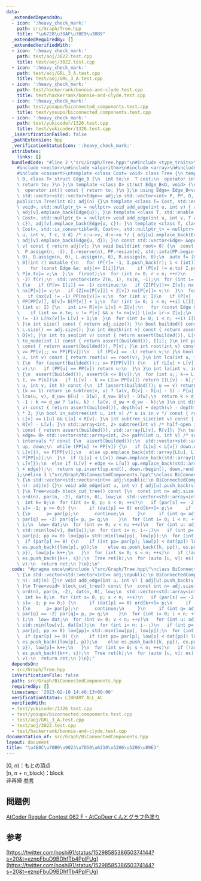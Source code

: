 ```yaml
---
data:
  _extendedDependsOn:
  - icon: ':heavy_check_mark:'
    path: src/Graph/Tree.hpp
    title: "\u6728\u30AF\u30E9\u30B9"
  _extendedRequiredBy: []
  _extendedVerifiedWith:
  - icon: ':heavy_check_mark:'
    path: test/aoj/3022.test.cpp
    title: test/aoj/3022.test.cpp
  - icon: ':heavy_check_mark:'
    path: test/aoj/GRL_3_A.test.cpp
    title: test/aoj/GRL_3_A.test.cpp
  - icon: ':heavy_check_mark:'
    path: test/hackerrank/bonnie-and-clyde.test.cpp
    title: test/hackerrank/bonnie-and-clyde.test.cpp
  - icon: ':heavy_check_mark:'
    path: test/yosupo/biconnected_components.test.cpp
    title: test/yosupo/biconnected_components.test.cpp
  - icon: ':heavy_check_mark:'
    path: test/yukicoder/1326.test.cpp
    title: test/yukicoder/1326.test.cpp
  _isVerificationFailed: false
  _pathExtension: hpp
  _verificationStatusIcon: ':heavy_check_mark:'
  attributes:
    links: []
  bundledCode: "#line 2 \"src/Graph/Tree.hpp\"\n#include <type_traits>\n#include <cstddef>\n\
    #include <vector>\n#include <algorithm>\n#include <array>\n#include <numeric>\n\
    #include <cassert>\ntemplate <class Cost= void> class Tree {\n template <class\
    \ D, class T> struct Edge_B {\n  int to;\n  T cost;\n  operator int() const {\
    \ return to; }\n };\n template <class D> struct Edge_B<D, void> {\n  int to;\n\
    \  operator int() const { return to; }\n };\n using Edge= Edge_B<void, Cost>;\n\
    \ std::vector<std::vector<Edge>> adj;\n std::vector<int> P, PP, D, I, L, R;\n\
    public:\n Tree(int n): adj(n) {}\n template <class T= Cost, std::enable_if_t<std::is_same_v<T,\
    \ void>, std::nullptr_t> = nullptr> void add_edge(int u, int v) { adj[u].emplace_back(Edge{v}),\
    \ adj[v].emplace_back(Edge{u}); }\n template <class T, std::enable_if_t<std::is_convertible_v<T,\
    \ Cost>, std::nullptr_t> = nullptr> void add_edge(int u, int v, T c) { adj[u].emplace_back(Edge{v,\
    \ c}), adj[v].emplace_back(Edge{u, c}); }\n template <class T, class U, std::enable_if_t<std::conjunction_v<std::is_convertible<T,\
    \ Cost>, std::is_convertible<U, Cost>>, std::nullptr_t> = nullptr> void add_edge(int\
    \ u, int v, T c, U d) /* c:u->v, d:v->u */ { adj[u].emplace_back(Edge{v, c}),\
    \ adj[v].emplace_back(Edge{u, d}); }\n const std::vector<Edge> &operator[](int\
    \ v) const { return adj[v]; }\n void build(int root= 0) {\n  const int n= adj.size();\n\
    \  P.assign(n, -2), I.reserve(n), PP.resize(n), std::iota(PP.begin(), PP.end(),\
    \ 0), D.assign(n, 0), L.assign(n, 0), R.assign(n, 0);\n  auto f= [&, i= 0, v=\
    \ 0](int r) mutable {\n   for (P[r]= -1, I.push_back(r); i < (int)I.size(); ++i)\n\
    \    for (const Edge &e: adj[v= I[i]])\n     if (P[v] != e.to) I.push_back(e.to),\
    \ P[e.to]= v;\n  };\n  f(root);\n  for (int r= 0; r < n; ++r)\n   if (P[r] ==\
    \ -2) f(r);\n  std::vector<int> Z(n, 1), nx(n, -1);\n  for (int i= n, v; i--;)\
    \ {\n   if (P[v= I[i]] == -1) continue;\n   if (Z[P[v]]+= Z[v]; nx[P[v]] == -1)\
    \ nx[P[v]]= v;\n   if (Z[nx[P[v]]] < Z[v]) nx[P[v]]= v;\n  }\n  for (int v: I)\n\
    \   if (nx[v] != -1) PP[nx[v]]= v;\n  for (int v: I)\n   if (P[v] != -1) PP[v]=\
    \ PP[PP[v]], D[v]= D[P[v]] + 1;\n  for (int i= 0; i < n; ++i) L[I[i]]= i;\n  for\
    \ (int v: I) {\n   int ir= R[v]= L[v] + Z[v];\n   for (const Edge &e: adj[v])\n\
    \    if (int u= e.to; u != P[v] && u != nx[v]) L[u]= ir-= Z[u];\n   if (nx[v]\
    \ != -1) L[nx[v]]= L[v] + 1;\n  }\n  for (int i= 0; i < n; ++i) I[L[i]]= i;\n\
    \ }\n int size() const { return adj.size(); }\n bool builded() const { return\
    \ L.size() == adj.size(); }\n int depth(int v) const { return assert(builded()),\
    \ D[v]; }\n int to_seq(int v) const { return assert(builded()), L[v]; }\n int\
    \ to_node(int i) const { return assert(builded()), I[i]; }\n int parent(int v)\
    \ const { return assert(builded()), P[v]; }\n int root(int v) const {\n  for (assert(builded()),\
    \ v= PP[v];; v= PP[P[v]])\n   if (P[v] == -1) return v;\n }\n bool connected(int\
    \ u, int v) const { return root(u) == root(v); }\n int lca(int u, int v) const\
    \ {\n  for (assert(builded());; v= P[PP[v]]) {\n   if (L[u] > L[v]) std::swap(u,\
    \ v);\n   if (PP[u] == PP[v]) return u;\n  }\n }\n int la(int v, int k) const\
    \ {\n  assert(builded()), assert(k <= D[v]);\n  for (int u;; k-= L[v] - L[u] +\
    \ 1, v= P[u])\n   if (L[v] - k >= L[u= PP[v]]) return I[L[v] - k];\n }\n int jump(int\
    \ u, int v, int k) const {\n  if (assert(builded()); u == v) return -1;\n  if\
    \ (k == 1) return in_subtree(v, u) ? la(v, D[v] - D[u] - 1) : P[u];\n  int w=\
    \ lca(u, v), d_uw= D[u] - D[w], d_vw= D[v] - D[w];\n  return k > d_uw + d_vw ?\
    \ -1 : k <= d_uw ? la(u, k) : la(v, d_uw + d_vw - k);\n }\n int dist(int u, int\
    \ v) const { return assert(builded()), depth(u) + depth(v) - depth(lca(u, v))\
    \ * 2; }\n bool in_subtree(int u, int v) /* u is in v */ const { return assert(builded()),\
    \ L[v] <= L[u] && L[u] < R[v]; }\n int subtree_size(int v) const { return assert(builded()),\
    \ R[v] - L[v]; }\n std::array<int, 2> subtree(int v) /* half-open interval */\
    \ const { return assert(builded()), std::array{L[v], R[v]}; }\n template <bool\
    \ edge= 0> std::vector<std::array<int, 2>> path(int u, int v) /* sequence of closed\
    \ intervals */ const {\n  assert(builded());\n  std::vector<std::array<int, 2>>\
    \ up, down;\n  while (PP[u] != PP[v]) {\n   if (L[u] < L[v]) down.emplace_back(std::array{L[PP[v]],\
    \ L[v]}), v= P[PP[v]];\n   else up.emplace_back(std::array{L[u], L[PP[u]]}), u=\
    \ P[PP[u]];\n  }\n  if (L[u] < L[v]) down.emplace_back(std::array{L[u] + edge,\
    \ L[v]});\n  else if (L[v] + edge <= L[u]) up.emplace_back(std::array{L[u], L[v]\
    \ + edge});\n  return up.insert(up.end(), down.rbegin(), down.rend()), up;\n }\n\
    };\n#line 3 \"src/Graph/BiConnectedComponents.hpp\"\nclass BiConnectedComponents\
    \ {\n std::vector<std::vector<int>> adj;\npublic:\n BiConnectedComponents(int\
    \ n): adj(n) {}\n void add_edge(int u, int v) { adj[u].push_back(v), adj[v].push_back(u);\
    \ }\n Tree<void> block_cut_tree() const {\n  const int n= adj.size();\n  std::vector<int>\
    \ ord(n), par(n, -2), dat(n, 0), low;\n  std::vector<std::array<int, 2>> es;\n\
    \  int k= 0;\n  for (int s= 0, p; s < n; ++s)\n   if (par[s] == -2)\n    for (par[p=\
    \ s]= -1; p >= 0;) {\n     if (dat[p] == 0) ord[k++]= p;\n     if (dat[p] == (int)adj[p].size())\
    \ {\n      p= par[p];\n      continue;\n     }\n     if (int q= adj[p][dat[p]++];\
    \ par[q] == -2) par[q]= p, p= q;\n    }\n  for (int i= 0; i < n; ++i) dat[ord[i]]=\
    \ i;\n  low= dat;\n  for (int v= 0; v < n; ++v)\n   for (int u: adj[v]) low[v]=\
    \ std::min(low[v], dat[u]);\n  for (int i= n; i--;)\n   if (int p= ord[i], pp=\
    \ par[p]; pp >= 0) low[pp]= std::min(low[pp], low[p]);\n  for (int p: ord)\n \
    \  if (par[p] >= 0) {\n    if (int pp= par[p]; low[p] < dat[pp]) low[p]= low[pp],\
    \ es.push_back({low[p], p});\n    else es.push_back({k, pp}), es.push_back({k,\
    \ p}), low[p]= k++;\n   }\n  for (int s= 0; s < n; ++s)\n   if (!adj[s].size())\
    \ es.push_back({k++, s});\n  Tree ret(k);\n  for (auto [u, v]: es) ret.add_edge(u,\
    \ v);\n  return ret;\n }\n};\n"
  code: "#pragma once\n#include \"src/Graph/Tree.hpp\"\nclass BiConnectedComponents\
    \ {\n std::vector<std::vector<int>> adj;\npublic:\n BiConnectedComponents(int\
    \ n): adj(n) {}\n void add_edge(int u, int v) { adj[u].push_back(v), adj[v].push_back(u);\
    \ }\n Tree<void> block_cut_tree() const {\n  const int n= adj.size();\n  std::vector<int>\
    \ ord(n), par(n, -2), dat(n, 0), low;\n  std::vector<std::array<int, 2>> es;\n\
    \  int k= 0;\n  for (int s= 0, p; s < n; ++s)\n   if (par[s] == -2)\n    for (par[p=\
    \ s]= -1; p >= 0;) {\n     if (dat[p] == 0) ord[k++]= p;\n     if (dat[p] == (int)adj[p].size())\
    \ {\n      p= par[p];\n      continue;\n     }\n     if (int q= adj[p][dat[p]++];\
    \ par[q] == -2) par[q]= p, p= q;\n    }\n  for (int i= 0; i < n; ++i) dat[ord[i]]=\
    \ i;\n  low= dat;\n  for (int v= 0; v < n; ++v)\n   for (int u: adj[v]) low[v]=\
    \ std::min(low[v], dat[u]);\n  for (int i= n; i--;)\n   if (int p= ord[i], pp=\
    \ par[p]; pp >= 0) low[pp]= std::min(low[pp], low[p]);\n  for (int p: ord)\n \
    \  if (par[p] >= 0) {\n    if (int pp= par[p]; low[p] < dat[pp]) low[p]= low[pp],\
    \ es.push_back({low[p], p});\n    else es.push_back({k, pp}), es.push_back({k,\
    \ p}), low[p]= k++;\n   }\n  for (int s= 0; s < n; ++s)\n   if (!adj[s].size())\
    \ es.push_back({k++, s});\n  Tree ret(k);\n  for (auto [u, v]: es) ret.add_edge(u,\
    \ v);\n  return ret;\n }\n};"
  dependsOn:
  - src/Graph/Tree.hpp
  isVerificationFile: false
  path: src/Graph/BiConnectedComponents.hpp
  requiredBy: []
  timestamp: '2023-02-10 14:46:13+09:00'
  verificationStatus: LIBRARY_ALL_AC
  verifiedWith:
  - test/yukicoder/1326.test.cpp
  - test/yosupo/biconnected_components.test.cpp
  - test/aoj/GRL_3_A.test.cpp
  - test/aoj/3022.test.cpp
  - test/hackerrank/bonnie-and-clyde.test.cpp
documentation_of: src/Graph/BiConnectedComponents.hpp
layout: document
title: "\u4E8C\u70B9\u9023\u7D50\u6210\u5206\u5206\u89E3"
---
```

[0, n)：もとの頂点 \
[n, n + n_block)：block \
非再帰 [参考](https://nachiavivias.github.io/cp-library/column/2022/01.html)
## 問題例
[AtCoder Regular Contest 062 F - AtCoDeerくんとグラフ色塗り](https://atcoder.jp/contests/arc062/tasks/arc062_d)
## 参考
[https://twitter.com/noshi91/status/1529858538650374144?s=20&t=eznpFbuD9BDhfTb4PplFUg](https://twitter.com/noshi91/status/1529858538650374144?s=20&t=eznpFbuD9BDhfTb4PplFUg)